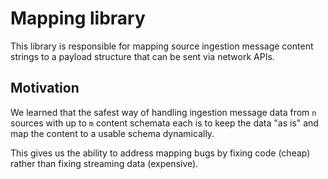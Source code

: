 # Mapping library

This library is responsible for mapping source ingestion message content
strings to a payload structure that can be sent via network APIs.

## Motivation

We learned that the safest way of handling ingestion message data from
`n` sources with up to `m` content schemata each is to keep the data "as is"
and map the content to a usable schema dynamically.

This gives us the ability to address mapping bugs by fixing code (cheap)
rather than fixing streaming data (expensive).
